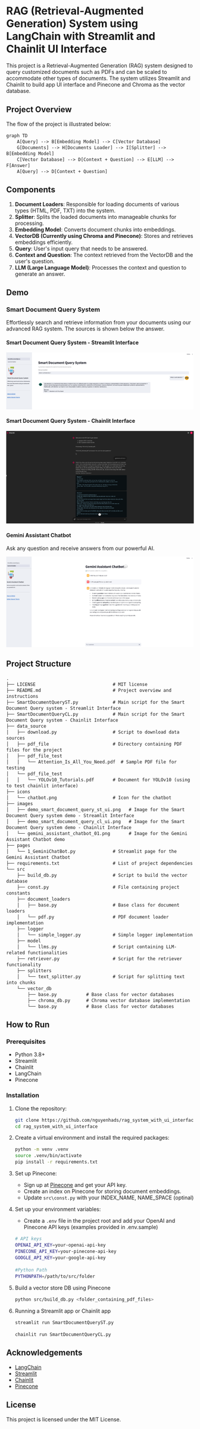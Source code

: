 # RAG (Retrieval-Augmented Generation) System using LangChain with Streamlit and Chainlit UI Interface

This project is a Retrieval-Augmented Generation (RAG) system designed to query customized documents such as PDFs and can be scaled to accommodate other types of documents. The system utilizes Streamlit and Chainlit to build app UI interface and Pinecone and Chroma as the vector database.

## Project Overview

The flow of the project is illustrated below:

```mermaid
graph TD
    A[Query] --> B[Embedding Model] --> C[Vector Database]
    G[Documents] --> H[Documents Loader] --> I[Splitter] --> B[Embedding Model]
    C[Vector Database] --> D[Context + Question] --> E[LLM] --> F[Answer]
    A[Query] --> D[Context + Question]
```

## Components

1. **Document Loaders**: Responsible for loading documents of various types (HTML, PDF, TXT) into the system.
2. **Splitter**: Splits the loaded documents into manageable chunks for processing.
3. **Embedding Model**: Converts document chunks into embeddings.
4. **VectorDB (Currently using Chroma and Pinecone)**: Stores and retrieves embeddings efficiently.
5. **Query**: User's input query that needs to be answered.
6. **Context and Question**: The context retrieved from the VectorDB and the user's question.
7. **LLM (Large Language Model)**: Processes the context and question to generate an answer.

## Demo

### Smart Document Query System

Effortlessly search and retrieve information from your documents using our advanced RAG system. The sources is shown below the answer.

#### Smart Document Query System - Streamlit Interface

![Smart Document Query System - Streamlit Interface](./images/demo_smart_document_query_st_ui.png)

#### Smart Document Query System - Chainlit Interface

![Smart Document Query System - Chainlit Interface](./images/demo_smart_document_query_cl_ui.png)

#### Gemini Assistant Chatbot

Ask any question and receive answers from our powerful AI.

![Gemini Assistant Chatbot](./images/gemini_assistant_chatbot_01.png)

## Project Structure

```
.
├── LICENSE                             # MIT license
├── README.md                           # Project overview and instructions
├── SmartDocumentQueryST.py             # Main script for the Smart Document Query system - Streamlit Interface
├── SmartDocumentQueryCL.py             # Main script for the Smart Document Query system - Chainlit Interface
├── data_source
│   ├── download.py                     # Script to download data sources
│   ├── pdf_file                        # Directory containing PDF files for the project
│   ├── pdf_file_test
│   │   └── Attention_Is_All_You_Need.pdf  # Sample PDF file for testing
│   └── pdf_file_test
│   │   └── YOLOv10_Tutorials.pdf       # Document for YOLOv10 (using to test chainlit interface)
├── icons
│   └── chatbot.png                     # Icon for the chatbot
├── images
│   ├── demo_smart_document_query_st_ui.png   # Image for the Smart Document Query system demo - Streamlit Interface
│   ├── demo_smart_document_query_cl_ui.png   # Image for the Smart Document Query system demo - Chainlit Interface
│   └── gemini_assistant_chatbot_01.png       # Image for the Gemini Assistant Chatbot demo
├── pages
│   └── 1_GeminiChatBot.py              # Streamlit page for the Gemini Assistant Chatbot
├── requirements.txt                    # List of project dependencies
└── src
    ├── build_db.py                     # Script to build the vector database
    ├── const.py                        # File containing project constants
    ├── document_loaders
    │   ├── base.py                     # Base class for document loaders
    │   └── pdf.py                      # PDF document loader implementation
    ├── logger
    │   └── simple_logger.py            # Simple logger implementation
    ├── model
    │   └── llms.py                     # Script containing LLM-related functionalities
    ├── retriever.py                    # Script for the retriever functionality
    ├── splitters
    │   └── text_splitter.py            # Script for splitting text into chunks
    └── vector_db
        ├── base.py           # Base class for vector databases
        ├── chroma_db.py      # Chroma vector database implementation
        └── base.py           # Base class for vector databases
```

## How to Run

### Prerequisites

- Python 3.8+
- Streamlit
- Chainlit
- LangChain
- Pinecone

### Installation

1. Clone the repository:

   ```bash
   git clone https://github.com/nguyenhads/rag_system_with_ui_interface.git
   cd rag_system_with_ui_interface
   ```

2. Create a virtual environment and install the required packages:

   ```bash
   python -m venv .venv
   source .venv/bin/activate
   pip install -r requirements.txt
   ```

3. Set up Pinecone:

   - Sign up at [Pinecone](https://www.pinecone.io/) and get your API key.
   - Create an index on Pinecone for storing document embeddings.
   - Update `src\const.py` with your INDEX_NAME, NAME_SPACE (optinal)

4. Set up your environment variables:

   - Create a `.env` file in the project root and add your OpenAI and Pinecone API keys (examples provided in .env.sample)

   ```bash
   # API keys
   OPENAI_API_KEY=your-openai-api-key
   PINECONE_API_KEY=your-pinecone-api-key
   GOOGLE_API_KEY=your-google-api-key

   #Python Path
   PYTHONPATH=/path/to/src/folder
   ```

5. Build a vector store DB using Pinecone

   ```bash
   python src/build_db.py <folder_containing_pdf_files>
   ```

6. Running a Streamlit app or Chainlit app

   ```
   streamlit run SmartDocumentQueryST.py

   chainlit run SmartDocumentQueryCL.py
   ```

## Acknowledgements

- [LangChain](https://github.com/langchain-ai/langchain)
- [Streamlit](https://www.streamlit.io/)
- [Chainlit](https://docs.chainlit.io/get-started/overview)
- [Pinecone](https://www.pinecone.io/)

## License

This project is licensed under the MIT License.
